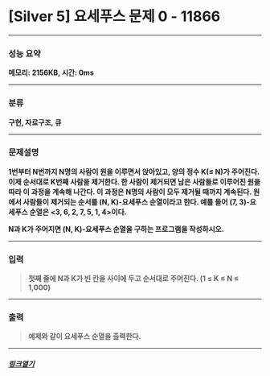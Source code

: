 # [Silver 5] 요세푸스 문제 0 - 11866
___
### **성능 요약**  
**메모리: 2156KB, 시간: 0ms**
___
### **분류**
**구현, 자료구조, 큐**
___
### **문제설명**  
**<p>1번부터 N번까지 N명의 사람이 원을 이루면서&nbsp;앉아있고, 양의 정수 K(≤ N)가&nbsp;주어진다. 이제 순서대로 K번째 사람을 제거한다. 한 사람이 제거되면 남은 사람들로 이루어진 원을 따라 이 과정을 계속해 나간다. 이 과정은 N명의 사람이 모두 제거될 때까지 계속된다. 원에서 사람들이 제거되는 순서를 (N, K)-요세푸스 순열이라고 한다. 예를 들어 (7, 3)-요세푸스 순열은 &lt;3, 6, 2, 7, 5, 1, 4&gt;이다.</p> <p>N과 K가 주어지면 (N, K)-요세푸스 순열을 구하는 프로그램을 작성하시오.</p>**
___
### **입력**  
 > **<p>첫째 줄에 N과 K가&nbsp;빈 칸을 사이에 두고 순서대로 주어진다. (1 ≤ K ≤ N ≤ 1,000)</p>**
 
 ___
### **출력**  
 > **<p>예제와 같이 요세푸스 순열을 출력한다.</p>**
 
 ____
 ##### [*링크열기*](https://www.acmicpc.net/problem/11866)